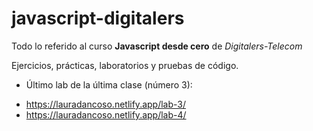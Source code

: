 # javascript-digitalers

Todo lo referido al curso **Javascript desde cero**  de *Digitalers-Telecom*

Ejercicios, prácticas, laboratorios y pruebas de código.

* Último lab de la última clase (número 3):
- https://lauradancoso.netlify.app/lab-3/
- https://lauradancoso.netlify.app/lab-4/
